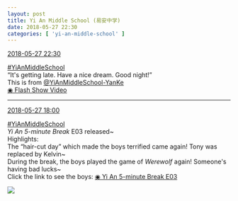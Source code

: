 ```yaml
---
layout: post
title: Yi An Middle School (易安中学)
date: 2018-05-27 22:30
categories: [ 'yi-an-middle-school' ]
---
```


<div class="weibo-info">
  <a href="https://weibo.com/6074218720/GiDuQAnqw">2018-05-27 22:30</a>
</div>

[#YiAnMiddleSchool](https://weibo.com/p/100808e5c67e0668537d4caddefd946dcff208/super_index)  
“It's getting late. Have a nice dream. Good night!”  
This is from [@YiAnMiddleSchool-YanKe](https://weibo.com/u/6505423304)  
[◉ Flash Show Video](https://www.miaopai.com/show/1v1h-i3qX~v7a0kDAh8o3yWw2gvvok2ZDHjPDQ__.htm)

<!-- more -->

---

<div class="weibo-info">
  <a href="https://weibo.com/6074218720/GiBJfp6Rt">2018-05-27 18:00</a>
</div>

[#YiAnMiddleSchool](https://weibo.com/p/100808e5c67e0668537d4caddefd946dcff208/super_index)  
*Yi An 5-minute Break* E03 released~  
Highlights:  
The “hair-cut day” which made the boys terrified came again! Tony was replaced by Kelvin~  
During the break, the boys played the game of *Werewolf* again! Someone's having bad lucks~  
Click the link to see the boys: [◉ Yi An 5-minute Break E03](https://www.bilibili.com/video/av23868600)

<a href="http://wx3.sinaimg.cn/mw690/006D4NLGgy1frq1wjnwwyj30u01eytz0.jpg">
  <img class="weibo-pic-preview" src="http://wx3.sinaimg.cn/orj360/006D4NLGgy1frq1wjnwwyj30u01eytz0.jpg" />
</a>
